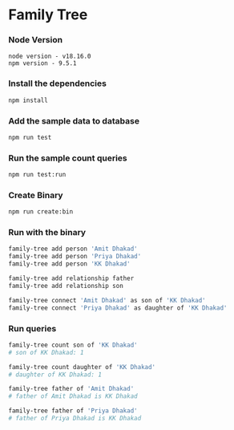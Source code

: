 # Family Tree

### Node Version

`node version - v18.16.0`\
`npm version - 9.5.1`

### Install the dependencies

```sh
npm install
```

### Add the sample data to database

```sh
npm run test
```

### Run the sample count queries

```sh
npm run test:run
```

### Create Binary

```sh
npm run create:bin
```

### Run with the binary

```sh
family-tree add person 'Amit Dhakad'
family-tree add person 'Priya Dhakad'
family-tree add person 'KK Dhakad'

family-tree add relationship father
family-tree add relationship son

family-tree connect 'Amit Dhakad' as son of 'KK Dhakad'
family-tree connect 'Priya Dhakad' as daughter of 'KK Dhakad'
```

### Run queries

```sh
family-tree count son of 'KK Dhakad'
# son of KK Dhakad: 1

family-tree count daughter of 'KK Dhakad'
# daughter of KK Dhakad: 1
```

```sh
family-tree father of 'Amit Dhakad'
# father of Amit Dhakad is KK Dhakad

family-tree father of 'Priya Dhakad'
# father of Priya Dhakad is KK Dhakad
```
